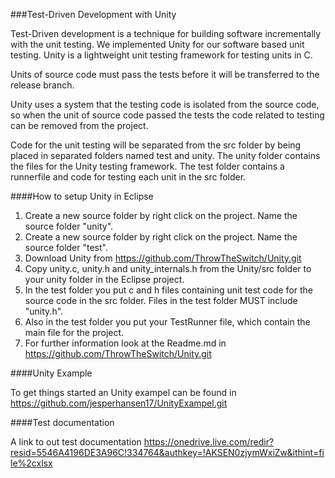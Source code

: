###Test-Driven Development with Unity

Test-Driven development is a technique for building software incrementally with the unit testing. We implemented Unity for our software based unit testing. Unity is a lightweight unit testing framework for testing units in C.

Units of source code must pass the tests before it will be transferred to the release branch.

Unity uses a system that the testing code is isolated from the source code, so when the unit of source code passed the tests the code related to testing can be removed from the project.

Code for the unit testing will be separated from the src folder by being placed in separated folders named test and unity. The unity folder contains the files for the Unity testing framework. The test folder contains a runnerfile and code for testing each unit in the src folder.

####How to setup Unity in Eclipse

1. Create a new source folder by right click on the project. Name the source folder "unity".
2. Create a new source folder by right click on the project. Name the source folder "test".
3. Download Unity from <https://github.com/ThrowTheSwitch/Unity.git>
4. Copy unity.c, unity.h and unity_internals.h from the Unity/src folder to your unity folder in the Eclipse project.
5. In the test folder you put c and h files containing unit test code for the source code in the src folder. Files in the test folder MUST include "unity.h".
6. Also in the test folder you put your TestRunner file, which contain the main file for the project.
7. For further information look at the Readme.md in <https://github.com/ThrowTheSwitch/Unity.git>

####Unity Example

To get things started an Unity exampel can be found in <https://github.com/jesperhansen17/UnityExampel.git> 

####Test documentation

A link to out test documentation <https://onedrive.live.com/redir?resid=5546A4196DE3A96C!334764&authkey=!AKSEN0zjymWxiZw&ithint=file%2cxlsx>
